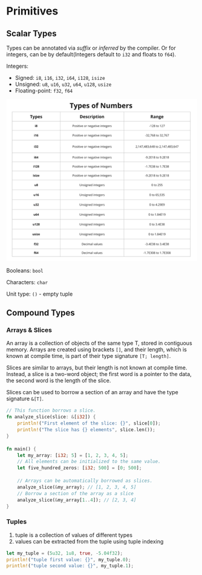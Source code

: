 # Primitives

## Scalar Types

Types can be annotated via _suffix_ or _inferred_ by the compiler. Or for integers, can be by default(Integers default to `i32` and floats to `f64`).

Integers:

- Signed: `i8`, `i16`, `i32`, `i64`, `i128`, `isize`
- Unsigned: `u8`, `u16`, `u32`, `u64`, `u128`, `usize`
- Floating-point: `f32`, `f64`

![type-of-numbers](./types-of-numbers.png)

Booleans: `bool`

Characters: `char`

Unit type: `()` - empty tuple

## Compound Types

### Arrays & Slices

An array is a collection of objects of the same type T, stored in contiguous memory. Arrays are created using brackets `[]`, and their length, which is known at compile time, is part of their type signature `[T; length]`.

Slices are similar to arrays, but their length is not known at compile time. Instead, a slice is a two-word object; the first word is a pointer to the data, the second word is the length of the slice.

Slices can be used to borrow a section of an array and have the type signature `&[T]`.

```rust
// This function borrows a slice.
fn analyze_slice(slice: &[i32]) {
    println!("First element of the slice: {}", slice[0]);
    println!("The slice has {} elements", slice.len());
}

fn main() {
    let my_array: [i32; 5] = [1, 2, 3, 4, 5];
    // All elements can be initialized to the same value.
    let five_hundred_zeros: [i32; 500] = [0; 500];

    // Arrays can be automatically borrowed as slices.
    analyze_slice(&my_array); // [1, 2, 3, 4, 5]
    // Borrow a section of the array as a slice
    analyze_slice(&my_array[1..4]); // [2, 3, 4]
}
```

### Tuples

1. tuple is a collection of values of different types
2. values can be extracted from the tuple using tuple indexing

```rust
let my_tuple = (5u32, 1u8, true, -5.04f32);
println!("tuple first value: {}", my_tuple.0);
println!("tuple second value: {}", my_tuple.1);
```
